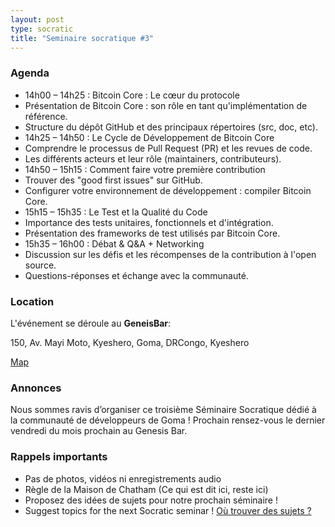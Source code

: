 ```yaml
---
layout: post
type: socratic
title: "Seminaire socratique #3" 
---
```


### Agenda

- 14h00 – 14h25 : Bitcoin Core : Le cœur du protocole
- Présentation de Bitcoin Core : son rôle en tant qu'implémentation de référence.
- Structure du dépôt GitHub et des principaux répertoires (src, doc, etc).
- 14h25 – 14h50 : Le Cycle de Développement de Bitcoin Core
- Comprendre le processus de Pull Request (PR) et les revues de code.
- Les différents acteurs et leur rôle (maintainers, contributeurs).
- 14h50 – 15h15 : Comment faire votre première contribution
- Trouver des "good first issues" sur GitHub.
- Configurer votre environnement de développement : compiler Bitcoin Core.
- 15h15 – 15h35 : Le Test et la Qualité du Code
- Importance des tests unitaires, fonctionnels et d'intégration.
- Présentation des frameworks de test utilisés par Bitcoin Core.
- 15h35 – 16h00 : Débat & Q&A + Networking
- Discussion sur les défis et les récompenses de la contribution à l'open source.
- Questions-réponses et échange avec la communauté.

### Location

L'événement se déroule au **GeneisBar**:

150, Av. Mayi Moto, Kyeshero, Goma, DRCongo,
Kyeshero

[Map](https://goo.gl/maps/6S79eh2rn5RK3BhEA)  


### Annonces

Nous sommes ravis d’organiser ce troisième Séminaire Socratique dédié à la communauté de développeurs de Goma !
Prochain rensez-vous le dernier vendredi du mois prochain au Genesis Bar.

### Rappels importants

   - Pas de photos, vidéos ni enregistrements audio
   - Règle de la Maison de Chatham (Ce qui est dit ici, reste ici)
   - Proposez des idées de sujets pour notre prochain séminaire !
   - Suggest topics for the next Socratic seminar ! [Où trouver des sujets ?](/topics)


